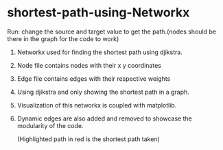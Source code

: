 # shortest-path-using-Networkx
Run: change the source and target value to get the path.(nodes should be there in the graph for the code to work)
1. Networkx used for finding the shortest path using djikstra.
2. Node file contains nodes with their x y coordinates
3. Edge file contains edges with their respective weights
4. Using djikstra and only showing the shortest path in a graph.
5. Visualization of this networkx is coupled with matplotlib.
6. Dynamic edges are also added and removed to showcase the modularity of the
   code.

   (Highlighted path in red is the shortest path taken)
